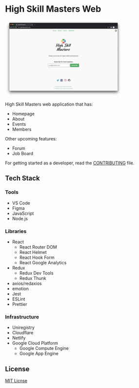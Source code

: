 # High Skill Masters Web

<img alt="Preview Homepage" src="./public/assets/images/preview-homepage.png" height="250">

High Skill Masters web application that has:

- Homepage
- About
- Events
- Members

Other upcoming features:

- Forum
- Job Board

For getting started as a developer, read the [CONTRIBUTING](./CONTRIBUTING.md) file.

## Tech Stack

### Tools

- VS Code
- Figma
- JavaScript
- Node.js

### Libraries

- React
  - React Router DOM
  - React Helmet
  - React Hook Form
  - React Google Analytics
- Redux
  - Redux Dev Tools
  - Redux Thunk
- axios/redaxios
- emotion
- Jest
- ESLint
- Prettier

### Infrastructure

- Uniregistry
- Cloudflare
- Netlify
- Google Cloud Platform
  - Google Compute Engine
  - Google App Engine

## License

[MIT Licnse](./LICENSE)
